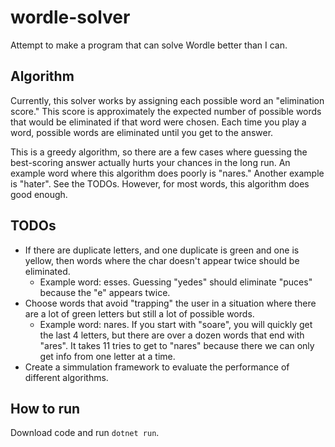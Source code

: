 # wordle-solver
Attempt to make a program that can solve Wordle better than I can.

## Algorithm

Currently, this solver works by assigning each possible word an "elimination score." This score is approximately the expected number of possible words that would be eliminated if that word were chosen. Each time you play a word, possible words are eliminated until you get to the answer.

This is a greedy algorithm, so there are a few cases where guessing the best-scoring answer actually hurts your chances in the long run. An example word where this algorithm does poorly is "nares." Another example is "hater". See the TODOs. However, for most words, this algorithm does good enough.

## TODOs

* If there are duplicate letters, and one duplicate is green and one is yellow, then words
where the char doesn't appear twice should be eliminated.
    * Example word: esses. Guessing "yedes" should eliminate "puces" because the "e" appears twice.
* Choose words that avoid "trapping" the user in a situation where there are a lot of green letters but still a lot of possible words.
    * Example word: nares. If you start with "soare", you will quickly get the last 4 letters, but there are over a dozen words that end with "ares". It takes 11 tries to get to "nares" because there we can only get info from one letter at a time.
* Create a simmulation framework to evaluate the performance of different algorithms.

## How to run

Download code and run `dotnet run`.